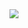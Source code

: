 <img src="https://capsule-render.vercel.app/api?type=Waving&color=191B28&FontColor=fff&height=200&section=header&text=GHIBLI%20Advend%20Calendar&fontSize=30&section=header" />
